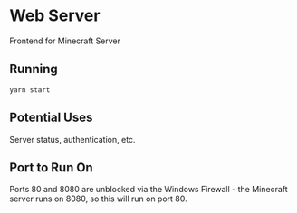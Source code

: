 # Web Server
Frontend for Minecraft Server

## Running
`yarn start`

## Potential Uses
Server status, authentication, etc.

## Port to Run On
Ports 80 and 8080 are unblocked via the Windows Firewall - the Minecraft server runs on 8080, so this will run on port 80.